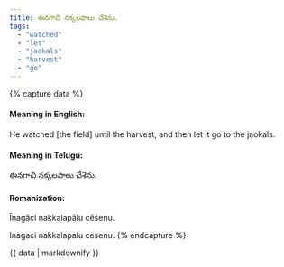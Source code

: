 ```yaml
---
title: ఈనగాచి నక్కలపాలు చేశెను.
tags:
  - "watched"
  - "let"
  - "jaokals"
  - "harvest"
  - "go"
---
```


{% capture data %}
#### Meaning in English:
He watched [the field] until the harvest, and then let it go to the jaokals.

#### Meaning in Telugu:
ఈనగాచి నక్కలపాలు చేశెను.

#### Romanization:
Īnagāci nakkalapālu cēśenu.

Inagaci nakkalapalu cesenu.
{% endcapture %}

{{ data | markdownify }}

